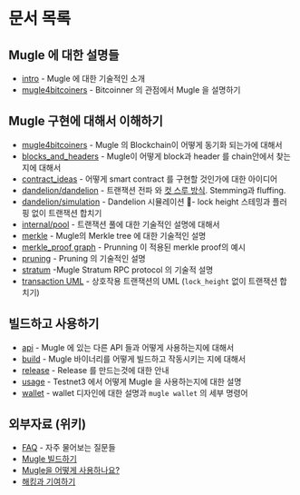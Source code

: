 # 문서 목록

## Mugle 에 대한 설명들

- [intro](intro_KR.md) - Mugle 에 대한 기술적인 소개
- [mugle4bitcoiners](mugle4bitcoiners.md) - Bitcoinner 의 관점에서 Mugle 을 설명하기

## Mugle 구현에 대해서 이해하기

- [mugle4bitcoiners](mugle4bitcoiners.md) - Mugle 의 Blockchain이 어떻게 동기화 되는가에 대해서
- [blocks_and_headers](chain/blocks_and_headers.md) - Mugle이 어떻게 block과 header 를 chain안에서 찾는지에 대해서
- [contract_ideas](contract_ideas.md) - 어떻게 smart contract 를 구현할 것인가에 대한 아이디어
- [dandelion/dandelion](dandelion/dandelion.md) - 트랜잭션 전파 와 [컷 스루 방식](http://www.ktword.co.kr/abbr_view.php?m_temp1=1823). Stemming과 fluffing.
- [dandelion/simulation](dandelion/simulation.md) - Dandelion 시뮬레이션 - lock height 스테밍과 플러핑 없이 트랜잭션 합치기
- [internal/pool](internal/pool.md) - 트랜잭션 풀에 대한 기술적인 설명에 대해서
- [merkle](merkle.md) - Mugle의 Merkle tree 에 대한 기술적인 설명
- [merkle_proof graph](merkle_proof/merkle_proof.png) - Prunning 이 적용된 merkle proof의 예시
- [pruning](pruning.md) - Pruning 의 기술적인 설명
- [stratum](stratum.md) -Mugle Stratum RPC protocol 의 기술적 설명
- [transaction UML](wallet/transaction/basic-transaction-wf.png) - 상호작용 트랜잭션의 UML (`lock_height` 없이 트랜잭션 합치기)

## 빌드하고 사용하기

- [api](api/api.md) - Mugle 에 있는 다른 API 들과 어떻게 사용하는지에 대해서
- [build](build.md) - Mugle 바이너리를 어떻게 빌드하고 작동시키는 지에 대해서
- [release](release_instruction.md) - Release 를 만드는것에 대한 안내
- [usage](usage.md) - Testnet3 에서 어떻게 Mugle 을 사용하는지에 대한 설명
- [wallet](wallet/usage.md) - wallet 디자인에 대한 설명과 `mugle wallet` 의 세부 명령어

## 외부자료 (위키)

- [FAQ](https://github.com/mugleproject/docs/wiki/FAQ) - 자주 물어보는 질문들
- [Mugle 빌드하기](https://github.com/mugleproject/docs/wiki/Building)
- [Mugle을 어떻게 사용하나요?](https://github.com/mugleproject/docs/wiki/How-to-use-mugle)
- [해킹과 기여하기](https://github.com/mugleproject/docs/wiki/Hacking-and-contributing)
